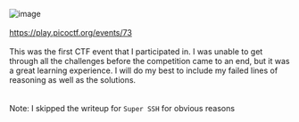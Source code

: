 ![image](https://github.com/JosephB10/CTF-Writeups/assets/105746932/1d27751a-e76f-458a-967c-0bafca415bc7)
 \
 \
https://play.picoctf.org/events/73
 \
 \
This was the first CTF event that I participated in. I was unable to get through all the challenges before the competition came to an end, but it was a great learning experience. I will do my best to include my failed lines of reasoning as well as the solutions.
 \
 \
 \
Note: I skipped the writeup for `Super SSH` for obvious reasons
